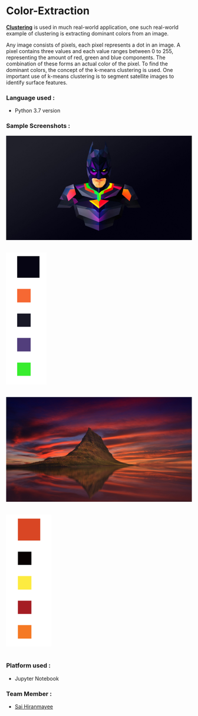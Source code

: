 # Color-Extraction
<a href="https://www.analyticsvidhya.com/blog/2016/11/an-introduction-to-clustering-and-different-methods-of-clustering/#:~:text=Clustering%20is%20the%20task%20of,and%20assign%20them%20into%20clusters."><b>Clustering</b></a> is used in much real-world application, one such real-world example of clustering is extracting dominant colors from an image. 

Any image consists of pixels, each pixel represents a dot in an image. A pixel contains three values and each value ranges between 0 to 255, representing the amount of red, green and blue components. The combination of these forms an actual color of the pixel. To find the dominant colors, the concept of the k-means clustering is used. One important use of k-means clustering is to segment satellite images to identify surface features. 

### Language used :
- Python 3.7 version

### Sample Screenshots :
<img src="image.jpg"></img><br><br>

<img src="Screenshot1.png"></img><br><br>

<img src="nature.jpg"></img><br><br>

<img src="Screenshot2.png"></img><br><br>

### Platform used :
- Jupyter Notebook

### Team Member :
- [Sai Hiranmayee](https://github.com/hiranmayee1123)



